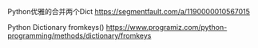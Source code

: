 
Python优雅的合并两个Dict https://segmentfault.com/a/1190000010567015

Python Dictionary fromkeys() https://www.programiz.com/python-programming/methods/dictionary/fromkeys
